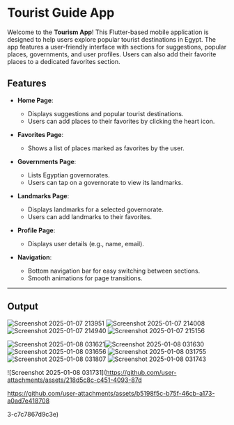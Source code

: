 # Tourist Guide App

Welcome to the **Tourism App**! This Flutter-based mobile application is designed to help users explore popular tourist destinations in Egypt. The app features a user-friendly interface with sections for suggestions, popular places, governments, and user profiles. Users can also add their favorite places to a dedicated favorites section.



## Features

- **Home Page**:
  - Displays suggestions and popular tourist destinations.
  - Users can add places to their favorites by clicking the heart icon.

- **Favorites Page**:
  - Shows a list of places marked as favorites by the user.

- **Governments Page**:
  - Lists Egyptian governorates.
  - Users can tap on a governorate to view its landmarks.

- **Landmarks Page**:
  - Displays landmarks for a selected governorate.
  - Users can add landmarks to their favorites.

- **Profile Page**:
  - Displays user details (e.g., name, email).

- **Navigation**:
  - Bottom navigation bar for easy switching between sections.
  - Smooth animations for page transitions.

---

## Output


![Screenshot 2025-01-07 213951](https://github.com/user-attachments/assets/ab5bd756-4bd9-4ec7-8b57-11dc4d52321f)
![Screenshot 2025-01-07 214008](https://github.com/user-attachments/assets/f2e8bf3c-a4c8-4331-9dca-7b90cf444c64)
![Screenshot 2025-01-07 214940](https://github.com/user-attachments/assets/af2c7870-1efd-44f9-9e0a-ebe13aeda2e7)
![Screenshot 2025-01-07 215156](https://github.com/user-attachments/assets/43a7487c-988d-47ef-9694-dbca1ecf92a8)





![Screenshot 2025-01-08 031621](https://github.com/user-attachments/assets/5823fe60-1836-4f9f-a08f-a374f37b9b32)![Screenshot 2025-01-08 031630](https://github.com/user-attachments/assets/3492d779-273e-4572-ae89-300179cb0c9f)
![Screenshot 2025-01-08 031656](https://github.com/user-attachments/assets/b99d3617-d5f7-4dff-851a-749f55d61f1a)
![Screenshot 2025-01-08 031755](https://github.com/user-attachments/assets/6fbb2cf7-654d-4c38-af5b-dedf64b7b9d1)
![Screenshot 2025-01-08 031807](https://github.com/user-attachments/assets/8bd972ac-f9cb-44a2-a24d-c65e88129599)
![Screenshot 2025-01-08 031743](https://github.com/user-attachments/assets/74753728-6ac8-4dfd-800a-68fd0b97294b)

![Screenshot 2025-01-08 031731](https://github.com/user-attachments/assets/218d5c8c-c451-4093-87d

https://github.com/user-attachments/assets/b5198f5c-b75f-46cb-a173-a0ad7e418708

3-c7c7867d9c3e)
